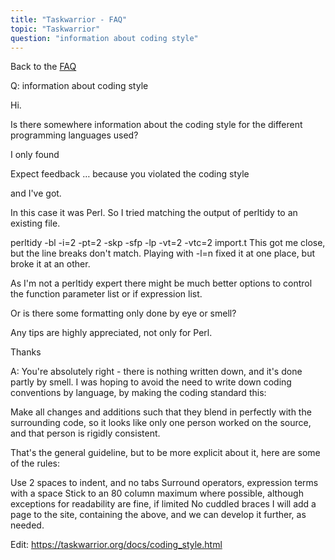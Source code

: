 ```yaml
---
title: "Taskwarrior - FAQ"
topic: "Taskwarrior"
question: "information about coding style"
---
```


Back to the [FAQ](/support/faq)

Q: information about coding style

Hi.

Is there somewhere information about the coding style for the different programming languages used?

I only found

Expect feedback … because you violated the coding style

and I've got.

In this case it was Perl. So I tried matching the output of perltidy to an existing file.

perltidy -bl -i=2 -pt=2 -skp -sfp -lp -vt=2 -vtc=2 import.t
This got me close, but the line breaks don't match. Playing with -l=n fixed it at one place, but broke it at an other.

As I'm not a perltidy expert there might be much better options to control the function parameter list or if expression list.

Or is there some formatting only done by eye or smell?

Any tips are highly appreciated, not only for Perl.

Thanks

A: You're absolutely right - there is nothing written down, and it's done partly by smell.
I was hoping to avoid the need to write down coding conventions by language, by making the coding standard this:

Make all changes and additions such that they blend in perfectly with the surrounding code, so it looks like only one person worked on the source, and that person is rigidly consistent.

That's the general guideline, but to be more explicit about it, here are some of the rules:

Use 2 spaces to indent, and no tabs
Surround operators, expression terms with a space
Stick to an 80 column maximum where possible, although exceptions for readability are fine, if limited
No cuddled braces
I will add a page to the site, containing the above, and we can develop it further, as needed.

 

Edit: https://taskwarrior.org/docs/coding_style.html

